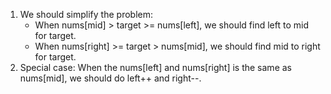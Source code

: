 1. We should simplify the problem:
   - When nums[mid] > target >= nums[left], we should find left to mid for target.
   - When nums[right] >= target > nums[mid], we should find mid to right for target.
2. Special case: When the nums[left] and nums[right] is the same as nums[mid], we should do left++ and right--.